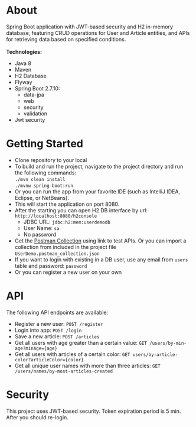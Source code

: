 # About
Spring Boot application with JWT-based security and H2 in-memory database, featuring CRUD operations for User and Article entities, and APIs for retrieving data based on specified conditions.<br />
<br />
**Technologies:**

* Java 8
* Maven
* H2 Database
* Flyway
* Spring Boot 2.7.10:
    * data-jpa
    * web
    * security
    * validation
* Jwt security

# Getting Started
* Clone repository to your local
* To build and run the project, navigate to the project directory and run the following commands:<br />
`./mvn clean install`<br />
`./mvnw spring-boot:run`
* Or you can run the app from your favorite IDE (such as IntelliJ IDEA, Eclipse, or NetBeans). 
* This will start the application on port 8080.
* After the starting you can open H2 DB interface by url: `http://localhost:8080/h2console`
  * JDBC URL: `jdbc:h2:mem:userdemodb`
  * User Name: `sa`
  * No password
* Get the [Postman Collection](https://api.postman.com/collections/22714477-ec53358e-5958-43f9-9825-1fca34666e7a?access_key=PMAT-01GXGYKA7N497M95XJ9D3STB3X) using link to test APIs.
Or you can import a collection from included in the project file `UserDemo.postman_collection.json`
* If you want to login with existing in a DB user, use any email from `users` table and password: `password`
* Or you can register a new user on your own

# API
The following API endpoints are available:

* Register a new user: `POST /register`
* Login into app: `POST /login`
* Save a new article: `POST /articles`
* Get all users with age greater than a certain value: `GET /users/by-min-age?minAge={age}`
* Get all users with articles of a certain color: `GET users/by-article-color?articleColor={color}`
* Get all unique user names with more than three articles: `GET /users/names/by-most-articles-created`

# Security
This project uses JWT-based security. Token expiration period is 5 min. After you should re-login.
